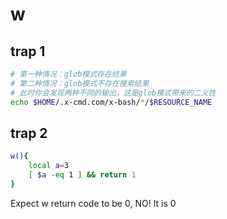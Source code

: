 # w

## trap 1

```bash
# 第一种情况：glob模式存在结果
# 第二种情况：glob模式不存在搜索结果
# 此时你会发现两种不同的输出，这是glob模式带来的二义性
echo $HOME/.x-cmd.com/x-bash/*/$RESOURCE_NAME
```

## trap 2

```bash
w(){
    local a=3
    [ $a -eq 1 ] && return 1
}
```

Expect w return code to be 0, NO! It is 0
